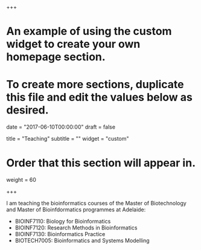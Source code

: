 +++
# An example of using the custom widget to create your own homepage section.
# To create more sections, duplicate this file and edit the values below as desired.

date = "2017-06-10T00:00:00"
draft = false

title = "Teaching"
subtitle = ""
widget = "custom"

# Order that this section will appear in.
weight = 60

+++

I am teaching the bioinformatics courses of the Master of Biotechnology and Master of Bioinfdormatics programmes at Adelaide:

- BIOINF7110: Biology for Bioinformatics
- BIOINF7120: Research Methods in Bioinformatics
- BIOINF7130: Bioinformatics Practice
- BIOTECH7005: Bioinformatics and Systems Modelling
